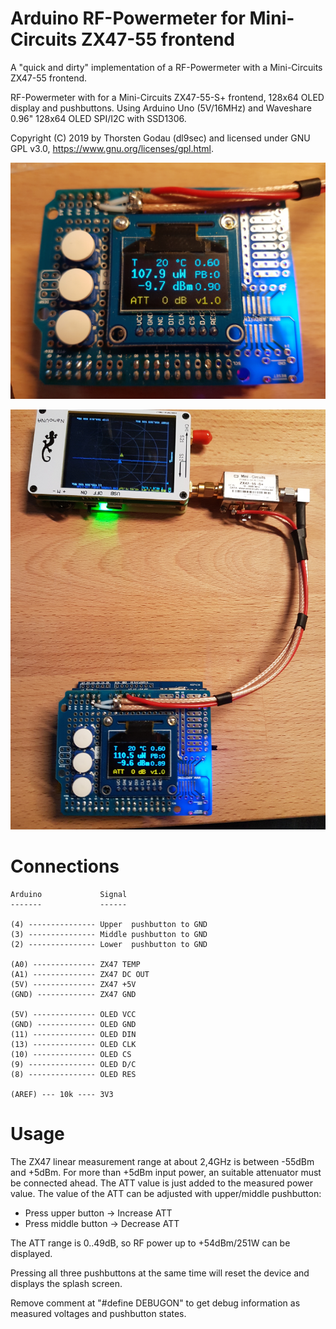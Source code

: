 # Arduino RF-Powermeter for Mini-Circuits ZX47-55 frontend
A "quick and dirty" implementation of a RF-Powermeter with a Mini-Circuits ZX47-55 frontend.

RF-Powermeter with for a Mini-Circuits ZX47-55-S+ frontend, 128x64 OLED display and pushbuttons.
Using Arduino Uno (5V/16MHz) and Waveshare 0.96" 128x64 OLED SPI/I2C with SSD1306.

Copyright (C) 2019 by Thorsten Godau (dl9sec) and licensed under
GNU GPL v3.0, https://www.gnu.org/licenses/gpl.html.

![alt RF-Powermeter display](https://github.com/dl9sec/Arduino_RF-Powermeter/raw/master/images/Arduino_RF-Powermeter_1.png)

![alt RF-Powermeter display](https://github.com/dl9sec/Arduino_RF-Powermeter/raw/master/images/Arduino_RF-Powermeter_2.png)

# Connections

    Arduino             Signal
    -------             ------
    
    (4) --------------- Upper  pushbutton to GND
    (3) --------------- Middle pushbutton to GND
    (2) --------------- Lower  pushbutton to GND
    
    (A0) -------------- ZX47 TEMP
    (A1) -------------- ZX47 DC OUT
    (5V) -------------- ZX47 +5V
    (GND) ------------- ZX47 GND
    
    (5V) -------------- OLED VCC
    (GND) ------------- OLED GND
    (11) -------------- OLED DIN
    (13) -------------- OLED CLK
    (10) -------------- OLED CS
    (9) --------------- OLED D/C
    (8) --------------- OLED RES
    
    (AREF) --- 10k ---- 3V3

# Usage

The ZX47 linear measurement range at about 2,4GHz is between -55dBm and +5dBm.
For more than +5dBm input power, an suitable attenuator must be connected ahead.
The ATT value is just added to the measured power value.
The value of the ATT can be adjusted with upper/middle pushbutton:

- Press upper button  -> Increase ATT
- Press middle button -> Decrease ATT

The ATT range is 0..49dB, so RF power up to +54dBm/251W can be displayed.

Pressing all three pushbuttons at the same time will reset the device
and displays the splash screen.

Remove comment at "#define DEBUGON" to get debug information as measured voltages and
pushbutton states.
